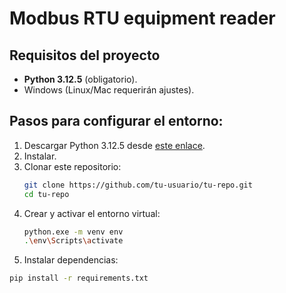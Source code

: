 # Modbus RTU equipment reader

## Requisitos del proyecto
- **Python 3.12.5** (obligatorio).
- Windows (Linux/Mac requerirán ajustes).

## Pasos para configurar el entorno:
1. Descargar Python 3.12.5 desde [este enlace](https://www.python.org/ftp/python/3.12.5/python-3.12.5-amd64.exe).
2. Instalar.
3. Clonar este repositorio:
   ```bash
   git clone https://github.com/tu-usuario/tu-repo.git
   cd tu-repo
4. Crear y activar el entorno virtual:
   ```bash
   python.exe -m venv env
   .\env\Scripts\activate
5. Instalar dependencias:
  ```bash
  pip install -r requirements.txt
